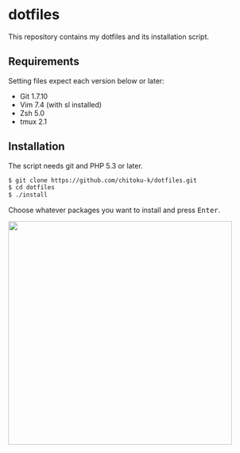 # dotfiles

This repository contains my dotfiles and its installation script.

## Requirements

Setting files expect each version below or later:

- Git 1.7.10
- Vim 7.4 (with sl installed)
- Zsh 5.0
- tmux 2.1

## Installation
The script needs git and PHP 5.3 or later.

```sh
$ git clone https://github.com/chitoku-k/dotfiles.git
$ cd dotfiles
$ ./install
```

Choose whatever packages you want to install and press <kbd>Enter</kbd>.

<img src="https://raw.githubusercontent.com/wiki/chitoku-k/dotfiles/installer.png" alt="" width="450">
